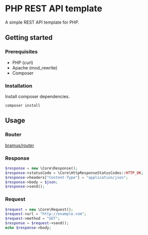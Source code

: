 # PHP REST API template

A simple REST API template for PHP.

## Getting started

### Prerequisites

- PHP (curl)
- Apache (mod_rewrite)
- Composer

### Installation

Install composer dependencies.

```
composer install
```

## Usage

### Router

[bramus/router](https://github.com/bramus/router)

### Response

```php
$response = new \Core\Response();
$response->statusCode = \Core\HttpResponseStatusCodes::HTTP_OK;
$response->headers["Content-Type"] = "application/json";
$response->body = $json;
$response->send();
```

### Request

```php
$request = new \Core\Request();
$request->url = "http://example.com";
$request->method = "GET";
$response = $request->send();
echo $response->body;
```
